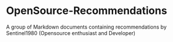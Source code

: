 # OpenSource-Recommendations
A group of Markdown documents containing recommendations by Sentinel1980 (Opensource enthusiast and Developer)
